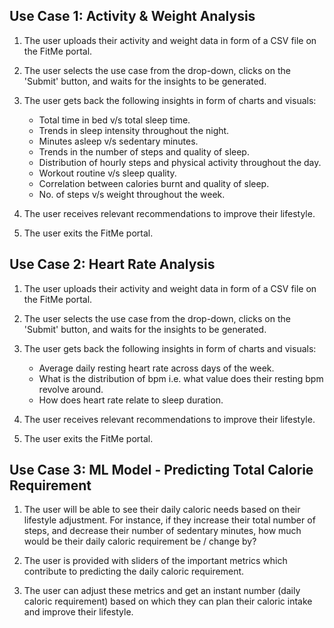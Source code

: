 ## Use Case 1: Activity & Weight Analysis

1. The user uploads their activity and weight data in form of a CSV file on the FitMe portal.

2. The user selects the use case from the drop-down, clicks on the 'Submit' button, and waits for the insights to be generated.

3. The user gets back the following insights in form of charts and visuals:
	- Total time in bed v/s total sleep time.
	- Trends in sleep intensity throughout the night.
	- Minutes asleep v/s sedentary minutes.
	- Trends in the number of steps and quality of sleep.
	- Distribution of hourly steps and physical activity throughout the day.
	- Workout routine v/s sleep quality.
	- Correlation between calories burnt and quality of sleep.
	- No. of steps v/s weight throughout the week. 

4. The user receives relevant recommendations to improve their lifestyle.
5. The user exits the FitMe portal. 
  
## Use Case 2: Heart Rate Analysis
1. The user uploads their activity and weight data in form of a CSV file on the FitMe portal.

2. The user selects the use case from the drop-down, clicks on the 'Submit' button, and waits for the insights to be generated.

3. The user gets back the following insights in form of charts and visuals:
	- Average daily resting heart rate across days of the week. 
	- What is the distribution of bpm i.e. what value does their resting bpm revolve around.
	- How does heart rate relate to sleep duration. 

4. The user receives relevant recommendations to improve their lifestyle.
5. The user exits the FitMe portal. 

## Use Case 3: ML Model - Predicting Total Calorie Requirement

1. The user will be able to see their daily caloric needs based on their lifestyle adjustment. For instance, if they increase their total number of steps, and decrease their number of sedentary minutes, how much would be their daily caloric requirement be / change by?

2. The user is provided with sliders of the important metrics which contribute to predicting the daily caloric requirement. 

3. The user can adjust these metrics and get an instant number (daily caloric requirement) based on which they can plan their caloric intake and improve their lifestyle.

